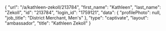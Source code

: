 {
    "url": "\/a\/kathleen-zekoll\/213784",
    "first_name": "Kathleen",
    "last_name": "Zekoll",
    "id": "213784",
    "login_id": "1759121",
    "data": {
        "profilePhoto": null,
        "job_title": "District Merchant, Men's"
    },
    "type": "captivate",
    "layout": "ambassador",
    "title": "Kathleen Zekoll"
}